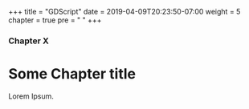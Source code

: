 +++
title = "GDScript"
date = 2019-04-09T20:23:50-07:00
weight = 5
chapter = true
pre = "<i class='fas fa-scroll'></i> "
+++

### Chapter X

# Some Chapter title

Lorem Ipsum.